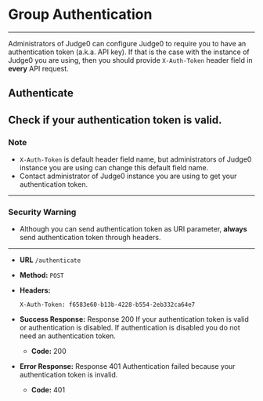 # Group Authentication
---
Administrators of Judge0 can configure Judge0 to require you to have an authentication token (a.k.a. API key).
If that is the case with the instance of Judge0 you are using, then you
should provide `X-Auth-Token` header field in **every** API request.

## Authenticate
Check if your authentication token is valid.
---
### Note
* `X-Auth-Token` is default header field name, but administrators of Judge0 instance you are using
   can change this default field name.
* Contact administrator of Judge0 instance you are using to get your authentication token.
---
### Security Warning
* Although you can send authentication token as URI parameter, **always** send authentication token through headers.
---
- **URL** `/authenticate`
  
- **Method:** `POST`
  
- **Headers:**
  ```
  X-Auth-Token: f6583e60-b13b-4228-b554-2eb332ca64e7
  ```

- **Success Response:**
  Response 200 If your authentication token is valid or authentication is disabled. If authentication is disabled you do not need an authentication token.
  * **Code:** 200

- **Error Response:**
  Response 401 Authentication failed because your authentication token is invalid.
  * **Code:** 401